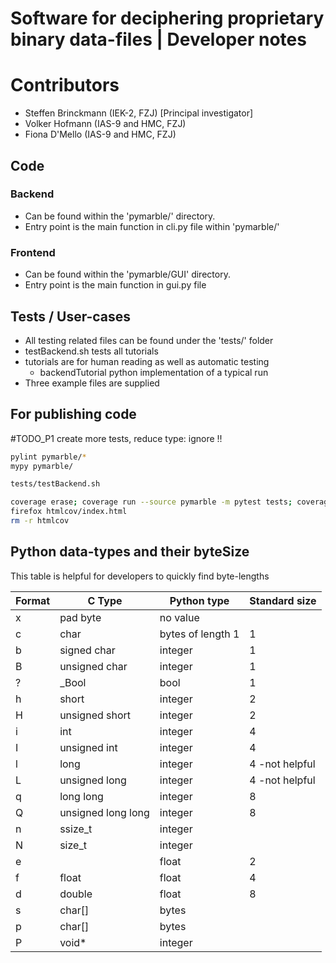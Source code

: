 # Software for deciphering proprietary binary data-files | Developer notes

# Contributors
- Steffen Brinckmann (IEK-2, FZJ) [Principal investigator]
- Volker Hofmann (IAS-9 and HMC, FZJ)
- Fiona D'Mello (IAS-9 and HMC, FZJ)

## Code
### Backend
- Can be found within the 'pymarble/' directory.
- Entry point is the main function in cli.py file within 'pymarble/'

### Frontend
- Can be found within the 'pymarble/GUI' directory.
- Entry point is the main function in gui.py file

## Tests / User-cases
- All testing related files can be found under the 'tests/' folder
- testBackend.sh tests all tutorials
- tutorials are for human reading as well as automatic testing
  - backendTutorial python implementation of a typical run
- Three example files are supplied

## For publishing code
#TODO_P1 create more tests, reduce type: ignore !!
``` bash
pylint pymarble/*
mypy pymarble/

tests/testBackend.sh

coverage erase; coverage run --source pymarble -m pytest tests; coverage html
firefox htmlcov/index.html
rm -r htmlcov
```


## Python data-types and their byteSize
This table is helpful for developers to quickly find byte-lengths

|Format|C Type             |Python type            |Standard size |
|------|-------------------|-----------------------|--------------|
|x     |pad byte           |no value               |              |
|c     |char               |bytes of length 1      |1             |
|b     |signed char        |integer                |1             |
|B     |unsigned char      |integer                |1             |
|?     |_Bool              |bool                   |1             |
|h     |short              |integer                |2             |
|H     |unsigned short     |integer                |2             |
|i     |int                |integer                |4             |
|I     |unsigned int       |integer                |4             |
|l     |long               |integer                |4 -not helpful|
|L     |unsigned long      |integer                |4 -not helpful|
|q     |long long          |integer                |8             |
|Q     |unsigned long long |integer                |8             |
|n     |ssize_t            |integer                |              |
|N     |size_t             |integer                |              |
|e     |                   |float                  |2             |
|f     |float              |float                  |4             |
|d     |double             |float                  |8             |
|s     |char[]             |bytes                  |              |
|p     |char[]             |bytes                  |              |
|P     |void*              |integer                |              |
